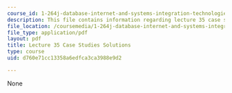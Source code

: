 ```yaml
---
course_id: 1-264j-database-internet-and-systems-integration-technologies-fall-2013
description: This file contains information regarding lecture 35 case study solutions.
file_location: /coursemedia/1-264j-database-internet-and-systems-integration-technologies-fall-2013/d760e71cc13358a6edfca3ca3988e9d2_MIT1_264JF13_L35_case_sol.pdf
file_type: application/pdf
layout: pdf
title: Lecture 35 Case Studies Solutions
type: course
uid: d760e71cc13358a6edfca3ca3988e9d2

---
```

None